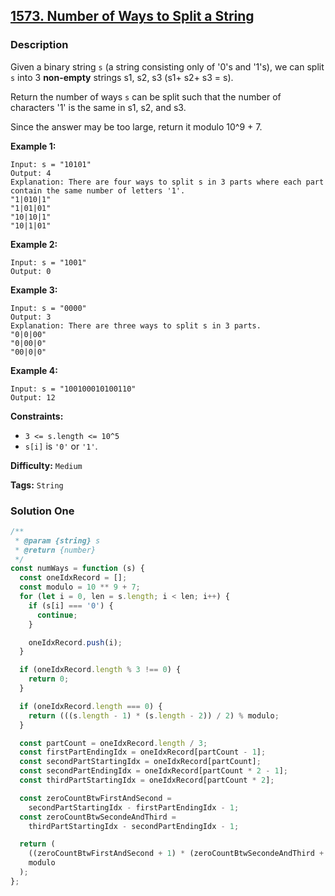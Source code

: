 ## [1573. Number of Ways to Split a String](https://leetcode.com/problems/number-of-ways-to-split-a-string/)

### Description

Given a binary string `s` (a string consisting only of '0's and '1's), we can split `s` into 3 **non-empty** strings s1, s2, s3 (s1+ s2+ s3 = s).

Return the number of ways `s` can be split such that the number of characters '1' is the same in s1, s2, and s3.

Since the answer may be too large, return it modulo 10^9 + 7.

**Example 1:**

```
Input: s = "10101"
Output: 4
Explanation: There are four ways to split s in 3 parts where each part contain the same number of letters '1'.
"1|010|1"
"1|01|01"
"10|10|1"
"10|1|01"
```

**Example 2:**

```
Input: s = "1001"
Output: 0
```

**Example 3:**

```
Input: s = "0000"
Output: 3
Explanation: There are three ways to split s in 3 parts.
"0|0|00"
"0|00|0"
"00|0|0"
```

**Example 4:**

```
Input: s = "100100010100110"
Output: 12
```

**Constraints:**

- `3 <= s.length <= 10^5`
- `s[i]` is `'0'` or `'1'`.

**Difficulty:** `Medium`

**Tags:** `String`

### Solution One

```javascript
/**
 * @param {string} s
 * @return {number}
 */
const numWays = function (s) {
  const oneIdxRecord = [];
  const modulo = 10 ** 9 + 7;
  for (let i = 0, len = s.length; i < len; i++) {
    if (s[i] === '0') {
      continue;
    }

    oneIdxRecord.push(i);
  }

  if (oneIdxRecord.length % 3 !== 0) {
    return 0;
  }

  if (oneIdxRecord.length === 0) {
    return (((s.length - 1) * (s.length - 2)) / 2) % modulo;
  }

  const partCount = oneIdxRecord.length / 3;
  const firstPartEndingIdx = oneIdxRecord[partCount - 1];
  const secondPartStartingIdx = oneIdxRecord[partCount];
  const secondPartEndingIdx = oneIdxRecord[partCount * 2 - 1];
  const thirdPartStartingIdx = oneIdxRecord[partCount * 2];

  const zeroCountBtwFirstAndSecond =
    secondPartStartingIdx - firstPartEndingIdx - 1;
  const zeroCountBtwSecondeAndThird =
    thirdPartStartingIdx - secondPartEndingIdx - 1;

  return (
    ((zeroCountBtwFirstAndSecond + 1) * (zeroCountBtwSecondeAndThird + 1)) %
    modulo
  );
};
```
